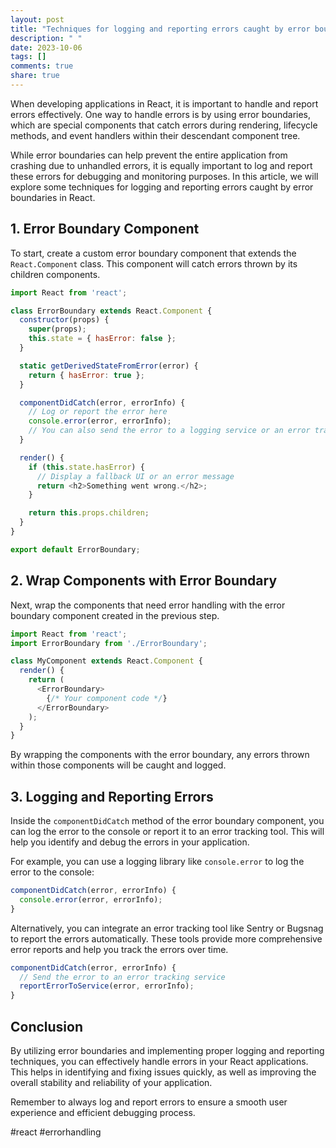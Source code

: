```yaml
---
layout: post
title: "Techniques for logging and reporting errors caught by error boundaries in React"
description: " "
date: 2023-10-06
tags: []
comments: true
share: true
---
```


When developing applications in React, it is important to handle and report errors effectively. One way to handle errors is by using error boundaries, which are special components that catch errors during rendering, lifecycle methods, and event handlers within their descendant component tree.

While error boundaries can help prevent the entire application from crashing due to unhandled errors, it is equally important to log and report these errors for debugging and monitoring purposes. In this article, we will explore some techniques for logging and reporting errors caught by error boundaries in React.

## 1. Error Boundary Component

To start, create a custom error boundary component that extends the `React.Component` class. This component will catch errors thrown by its children components.

```javascript
import React from 'react';

class ErrorBoundary extends React.Component {
  constructor(props) {
    super(props);
    this.state = { hasError: false };
  }

  static getDerivedStateFromError(error) {
    return { hasError: true };
  }

  componentDidCatch(error, errorInfo) {
    // Log or report the error here
    console.error(error, errorInfo);
    // You can also send the error to a logging service or an error tracking tool
  }

  render() {
    if (this.state.hasError) {
      // Display a fallback UI or an error message
      return <h2>Something went wrong.</h2>;
    }

    return this.props.children;
  }
}

export default ErrorBoundary;
```

## 2. Wrap Components with Error Boundary

Next, wrap the components that need error handling with the error boundary component created in the previous step.

```javascript
import React from 'react';
import ErrorBoundary from './ErrorBoundary';

class MyComponent extends React.Component {
  render() {
    return (
      <ErrorBoundary>
        {/* Your component code */}
      </ErrorBoundary>
    );
  }
}
```

By wrapping the components with the error boundary, any errors thrown within those components will be caught and logged.

## 3. Logging and Reporting Errors

Inside the `componentDidCatch` method of the error boundary component, you can log the error to the console or report it to an error tracking tool. This will help you identify and debug the errors in your application.

For example, you can use a logging library like `console.error` to log the error to the console:

```javascript
componentDidCatch(error, errorInfo) {
  console.error(error, errorInfo);
}
```

Alternatively, you can integrate an error tracking tool like Sentry or Bugsnag to report the errors automatically. These tools provide more comprehensive error reports and help you track the errors over time.

```javascript
componentDidCatch(error, errorInfo) {
  // Send the error to an error tracking service
  reportErrorToService(error, errorInfo);
}
```

## Conclusion

By utilizing error boundaries and implementing proper logging and reporting techniques, you can effectively handle errors in your React applications. This helps in identifying and fixing issues quickly, as well as improving the overall stability and reliability of your application.

Remember to always log and report errors to ensure a smooth user experience and efficient debugging process.

#react #errorhandling